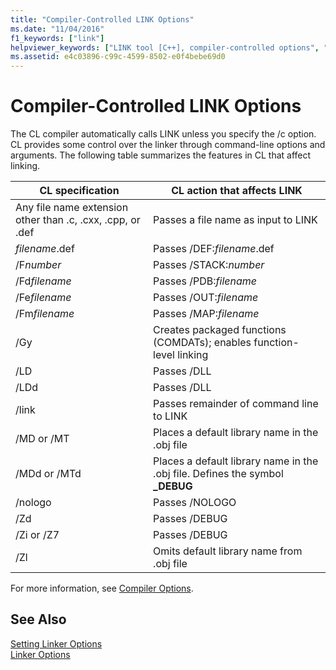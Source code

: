 ```yaml
---
title: "Compiler-Controlled LINK Options"
ms.date: "11/04/2016"
f1_keywords: ["link"]
helpviewer_keywords: ["LINK tool [C++], compiler-controlled options", "linker [C++], CL compiler control", "linking [C++], affected by CL features", "cl.exe compiler [C++], features that affect linking", "cl.exe compiler [C++], controlling linker"]
ms.assetid: e4c03896-c99c-4599-8502-e0f4bebe69d0
---
```

# Compiler-Controlled LINK Options

The CL compiler automatically calls LINK unless you specify the /c option. CL provides some control over the linker through command-line options and arguments. The following table summarizes the features in CL that affect linking.

|CL specification|CL action that affects LINK|
|----------------------|---------------------------------|
|Any file name extension other than .c, .cxx, .cpp, or .def|Passes a file name as input to LINK|
|*filename*.def|Passes /DEF:*filename*.def|
|/F*number*|Passes /STACK:*number*|
|/Fd*filename*|Passes /PDB:*filename*|
|/Fe*filename*|Passes /OUT:*filename*|
|/Fm*filename*|Passes /MAP:*filename*|
|/Gy|Creates packaged functions (COMDATs); enables function-level linking|
|/LD|Passes /DLL|
|/LDd|Passes /DLL|
|/link|Passes remainder of command line to LINK|
|/MD or /MT|Places a default library name in the .obj file|
|/MDd or /MTd|Places a default library name in the .obj file. Defines the symbol **_DEBUG**|
|/nologo|Passes /NOLOGO|
|/Zd|Passes /DEBUG|
|/Zi or /Z7|Passes /DEBUG|
|/Zl|Omits default library name from .obj file|

For more information, see [Compiler Options](../../build/reference/compiler-options.md).

## See Also

[Setting Linker Options](../../build/reference/setting-linker-options.md)<br/>
[Linker Options](../../build/reference/linker-options.md)